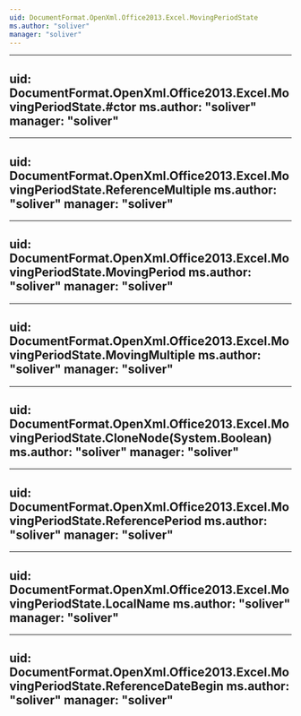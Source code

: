 ```yaml
---
uid: DocumentFormat.OpenXml.Office2013.Excel.MovingPeriodState
ms.author: "soliver"
manager: "soliver"
---
```


---
uid: DocumentFormat.OpenXml.Office2013.Excel.MovingPeriodState.#ctor
ms.author: "soliver"
manager: "soliver"
---

---
uid: DocumentFormat.OpenXml.Office2013.Excel.MovingPeriodState.ReferenceMultiple
ms.author: "soliver"
manager: "soliver"
---

---
uid: DocumentFormat.OpenXml.Office2013.Excel.MovingPeriodState.MovingPeriod
ms.author: "soliver"
manager: "soliver"
---

---
uid: DocumentFormat.OpenXml.Office2013.Excel.MovingPeriodState.MovingMultiple
ms.author: "soliver"
manager: "soliver"
---

---
uid: DocumentFormat.OpenXml.Office2013.Excel.MovingPeriodState.CloneNode(System.Boolean)
ms.author: "soliver"
manager: "soliver"
---

---
uid: DocumentFormat.OpenXml.Office2013.Excel.MovingPeriodState.ReferencePeriod
ms.author: "soliver"
manager: "soliver"
---

---
uid: DocumentFormat.OpenXml.Office2013.Excel.MovingPeriodState.LocalName
ms.author: "soliver"
manager: "soliver"
---

---
uid: DocumentFormat.OpenXml.Office2013.Excel.MovingPeriodState.ReferenceDateBegin
ms.author: "soliver"
manager: "soliver"
---
